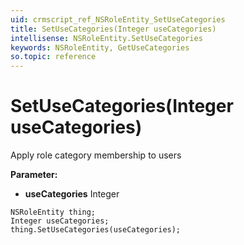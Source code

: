 ```yaml
---
uid: crmscript_ref_NSRoleEntity_SetUseCategories
title: SetUseCategories(Integer useCategories)
intellisense: NSRoleEntity.SetUseCategories
keywords: NSRoleEntity, GetUseCategories
so.topic: reference
---
```


# SetUseCategories(Integer useCategories)

Apply role category membership to users

**Parameter:** 
 - **useCategories** Integer

```crmscript
NSRoleEntity thing;
Integer useCategories;
thing.SetUseCategories(useCategories);
```

